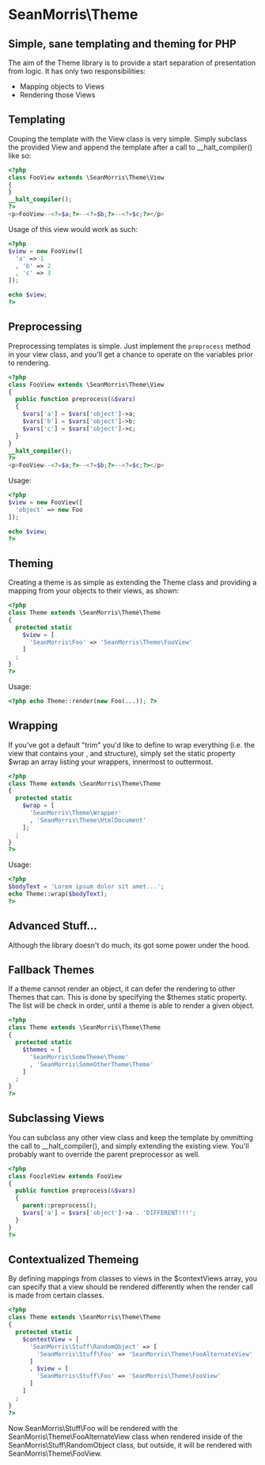 # SeanMorris\Theme

## Simple, sane templating and theming for PHP

The aim of the Theme library is to provide a start separation of presentation from logic. It has only two responsibilities:

* Mapping objects to Views
* Rendering those Views

## Templating

Couping the template with the View class is very simple. Simply subclass the provided View and append the template after a call to __halt_compiler() like so:

```php
<?php
class FooView extends \SeanMorris\Theme\View
{
}
__halt_compiler();
?>
<p>FooView--<?=$a;?>--<?=$b;?>--<?=$c;?></p>
```

Usage of this view would work as such:

```php
<?php
$view = new FooView([
  'a' => 1
  , 'b' => 2
  , 'c' => 3
]);

echo $view;
?>
```

## Preprocessing

Preprocessing templates is simple. Just implement the ```preprocess``` method in your view class, and you'll get a chance to operate on the variables prior to rendering.

```php
<?php
class FooView extends \SeanMorris\Theme\View
{
  public function preprocess(&$vars)
  {
    $vars['a'] = $vars['object']->a;
    $vars['b'] = $vars['object']->b;
    $vars['c'] = $vars['object']->c;
  }
}
__halt_compiler();
?>
<p>FooView--<?=$a;?>--<?=$b;?>--<?=$c;?></p>
```

Usage:

```php
<?php
$view = new FooView([
  'object' => new Foo
]);

echo $view;
?>
```

## Theming

Creating a theme is as simple as extending the Theme class and providing a mapping from your objects to their views, as shown:

```php
<?php
class Theme extends \SeanMorris\Theme\Theme
{
  protected static
    $view = [
      'SeanMorris\Foo' => 'SeanMorris\Theme\FooView'
    ]
  ;
}
?>
```

Usage:

```php
<?php echo Theme::render(new Foo(...)); ?>
```

## Wrapping

If you've got a default "trim" you'd like to define to wrap everything (i.e. the view that contains your <html> <head>, and <body> structure), simply set the static property $wrap an array listing your wrappers, innermost to outtermost.

```php
<?php
class Theme extends \SeanMorris\Theme\Theme
{
  protected static
    $wrap = [
      'SeanMorris\Theme\Wrapper'
      , 'SeanMorris\Theme\HtmlDocument' 
    ];
  ;
}
?>
```
Usage:

```php
<?php
$bodyText = 'Lorem ipsum dolor sit amet...';
echo Theme::wrap($bodyText);
?>
```

## Advanced Stuff...

Although the library doesn't do much, its got some power under the hood.

## Fallback Themes

If a theme cannot render an object, it can defer the rendering to other Themes that can. This is done by specifying the $themes static property. The list will be check in order, until a theme is able to render a given object.

```php
<?php
class Theme extends \SeanMorris\Theme\Theme
{
  protected static
    $themes = [
      'SeanMorris\SomeTheme\Theme'
      , 'SeanMorris\SomeOtherTheme\Theme'
    ]
  ;
}
?>
```

## Subclassing Views

You can subclass any other view class and keep the template by ommitting the call to __halt_compiler(), and simply extending the existing view. You'll probably want to override the parent preprocessor as well.

```php
<?php
class FoozleView extends FooView
{
  public function preprocess(&$vars)
  {
    parent::preprocess();
    $vars['a'] = $vars['object']->a . 'DIFFERENT!!!';
  }
}
?>
```

## Contextualized Themeing

By defining mappings from classes to views in the $contextViews array, you can specify that a view should be rendered differently when the render call is made from certain classes.

```php
<?php
class Theme extends \SeanMorris\Theme\Theme
{
  protected static
    $contextView = [
      'SeanMorris\Stuff\RandomObject' => [
        'SeanMorris\Stuff\Foo' => 'SeanMorris\Theme\FooAlternateView'
      ]
      , $view = [
        'SeanMorris\Stuff\Foo' => 'SeanMorris\Theme\FooView'
      ]
    ]
  ;
}
?>
```

Now SeanMorris\Stuff\Foo will be rendered with the SeanMorris\Theme\FooAlternateView class when rendered inside of the SeanMorris\Stuff\RandomObject class, but outside, it will be rendered with SeanMorris\Theme\FooView.